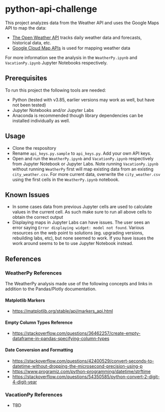 # python-api-challenge

This project analyzes data from the Weather API and uses the Google Maps API to map the data:

* [The Open Weather API](https://openweathermap.org/) tracks daily weather data and forecasts, historical data, etc.
* [Google Cloud Map APIs](https://console.cloud.google.com/google/maps-apis) is used for mapping weather data

For more information see the analysis in the `WeatherPy.ipynb` and `VacationPy.ipynb`  Jupyter Notebooks respectively.

## Prerequisites

To run this project the following tools are needed:

* Python (tested with v3.85, earlier versions may work as well, but have not been tested)
* Jupyter Notebooks and/or Jupyter Labs
* Anaconda is recommended though library dependencies can be installed individually as well.

## Usage

* Clone the respository
* Rename `api_keys.py.sample` to `api_keys.py`. Add your own API keys. 
* Open and run the `WeatherPy.ipynb` and `VacationPy.ipynb` respectively from Jupyter Notebook or Jupyter Labs. Note running `VacationPy.ipynb` without running `WeatherPy` first will map existing data from an existing `city_weather.csv`. For more current data, overwrite the `city_weather.csv` using the first cells in the `WeatherPy.ipynb` notebook.

## Known Issues

* In some cases data from previous Jupyter cells are used to calculate values in the current cell. As such make sure to run all above cells to obtain the correct output
* Displaying maps in Jupyter Labs can have issues. The user sees an error saying `Error displaying widget: model not found`. Various resources on the web point to solutions (eg. upgrading versions, rebuilding labs, etc), but none seemed to work. If you have issues the work around seems to be to use Jupyter Notebook instead.

## References

### WeatherPy References

The WeatherPy analysis made use of the following concepts and links in addition to the Pandas/Plotly documentation.

#### Matplotlib Markers

* https://matplotlib.org/stable/api/markers_api.html

#### Empty Column Types Reference

* https://stackoverflow.com/questions/36462257/create-empty-dataframe-in-pandas-specifying-column-types

#### Date Conversion and Formatting

* https://stackoverflow.com/questions/42400529/convert-seconds-to-datetime-without-dropping-the-microsecond-precision-using-p
* https://www.programiz.com/python-programming/datetime/strftime
* https://stackoverflow.com/questions/54350585/python-convert-2-digit-4-digit-year

### VacationPy References

* TBD